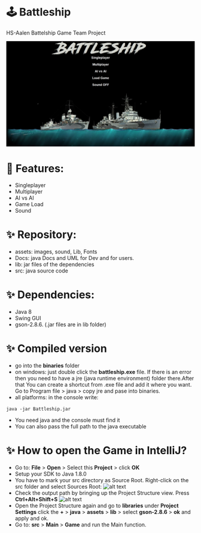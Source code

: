 # 🕹 Battleship 
HS-Aalen Battelship Game Team Project

![alt text](assets/images/StartScreen.JPG?raw=true)

# 👾 Features: 
- Singleplayer
- Multiplayer
- AI vs AI
- Game Load
- Sound

# ✨ Repository: 
<ul>
    <li>assets: images, sound, Lib, Fonts</li>
    <li>Docs: java Docs and UML for Dev and for users.</li>
    <li>lib: jar files of the dependencies</li>
    <li>src: java source code</li>
</ul>

# ✨ Dependencies:
<ul>
    <li>Java 8</li>
    <li>Swing GUI</li>
    <li>gson-2.8.6. (.jar files are in lib folder)</li>
</ul>

# ✨ Compiled version

- go into the **binaries** folder
- on windows: just double click the **battleship.exe** file. If there is an error then you need to have a jre (java runtime environment) folder there.After that You can create a shortcut from .exe file and add it where you want.
Go to Program file > java > copy jre and pase into binaries.
- all platforms: in the console write:
```shell script
java -jar Battleship.jar
```
- You need java and the console must find it
- You can also pass the full path to the java executable

# ✨ How to open the Game in IntelliJ?
- Go to: **File** > **Open** > Select this **Project** > click **OK**
- Setup your SDK to Java 1.8.0
- You have to mark your src directory as Source Root.
  Right-click on the src folder and select Sources Root:
  ![alt text](https://i.stack.imgur.com/r6yjz.png)
- Check the output path by bringing up the Project Structure view.
  Press **Ctrl+Alt+Shift+S**
  ![alt text](https://i.stack.imgur.com/1yD7Y.png)
- Open the Project Structure again and go to **libraries** under **Project Settings**
click the **+** > **java** > **assets** > **lib** > select **gson-2.8.6** > **ok**
and apply and ok.
- Go to: **src** > **Main** > **Game** and run the Main function.

